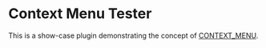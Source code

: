 # Context Menu Tester

This is a show-case plugin demonstrating the concept of [CONTEXT_MENU](../../../documentation/CONTEXT_MENU.md).

